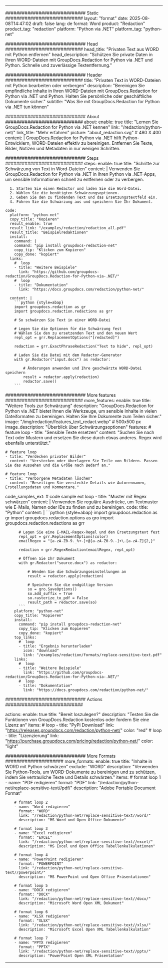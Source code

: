 
---
############################# Static ############################
layout: "format"
date:  2025-08-08T14:47:02
draft: false
lang: de
format: Word
product: "Redaction"
product_tag: "redaction"
platform: "Python via .NET"
platform_tag: "python-net"

############################# Head ############################
head_title: "Privaten Text aus WORD mit Python entfernen"
head_description: "Schützen Sie private Daten in Ihren WORD-Dateien mit GroupDocs.Redaction for Python via .NET und Python. Schnelle und zuverlässige Textentfernung."

############################# Header ############################
title: "Privaten Text in WORD-Dateien mit Python bearbeiten oder verbergen" 
description: "Bereinigen Sie empfindliche Inhalte in Ihren WORD-Dateien mit GroupDocs.Redaction for Python via .NET und Python. Halten Sie persönliche oder geschäftliche Dokumente sicher."
subtitle: "Was Sie mit GroupDocs.Redaction for Python via .NET tun können" 

############################# About ############################
about:
    enable: true
    title: "Lernen Sie GroupDocs.Redaction for Python via .NET kennen"
    link: "/redaction/python-net/"
    link_title: "Mehr erfahren"
    picture: "about_redaction.svg" # 480 X 400
    content: |
       GroupDocs.Redaction for Python via .NET hilft Python-Entwicklern, WORD-Dateien effektiv zu bereinigen. Entfernen Sie Texte, Bilder, Notizen und Metadaten in nur wenigen Schritten.

############################# Steps ############################
steps:
    enable: true
    title: "Schritte zur Schwärzung von Text in Word-Dateien"
    content: |
      Verwenden Sie GroupDocs.Redaction for Python via .NET in Ihren Python via .NET-Apps, um sensible Informationen schnell zu entfernen oder zu verbergen.
      
      1. Starten Sie einen Redactor und laden Sie die Word-Datei.
      2. Wählen Sie die benötigten Schwärzungsoptionen.
      3. Geben Sie den zu findenden Text und das Ersetzungstextfeld ein.
      4. Führen Sie die Schwärzung aus und speichern Sie Ihr Dokument.
   
    code:
      platform: "python-net"
      copy_title: "Kopieren"
      result_enable: true
      result_link: "/examples/redaction/redaction_all.pdf"
      result_title: "Beispielredaktionen"
      install:
        command: |
        command: "pip install groupdocs-redaction-net"
        copy_tip: "Klicken zum Kopieren"
        copy_done: "kopiert"
      links:
        #  loop
        - title: "Weitere Beispiele"
          link: "https://github.com/groupdocs-redaction/GroupDocs.Redaction-for-Python-via-.NET/"
        #  loop
        - title: "Dokumentation"
          link: "https://docs.groupdocs.com/redaction/python-net/"
          
      content: |
        ```python {style=abap}
        import groupdocs.redaction as gr
        import groupdocs.redaction.redactions as grr

        # So schwärzen Sie Text in einer WORD-Datei

        # Legen Sie die Optionen für die Schwärzung fest
        # Wählen Sie den zu ersetzenden Text und den neuen Wert
        repl_opt = grr.ReplacementOptions("[redacted]")
                
        redaction = grr.ExactPhraseRedaction("Text to hide", repl_opt)

        # Laden Sie die Datei mit dem Redactor-Generator
        with gr.Redactor("input.docx") as redactor:

            # Änderungen anwenden und Ihre geschwärzte WORD-Datei speichern
            result = redactor.apply(redaction)
            redactor.save()
        ```            


############################# More features ############################
more_features:
  enable: true
  title: "Weitere Tools zur Schwärzung"
  description: "GroupDocs.Redaction for Python via .NET bietet Ihnen die Werkzeuge, um sensible Inhalte in vielen Dateiformaten zu bereinigen. Halten Sie Ihre Dokumente zum Teilen sicher."
  image: "/img/redaction/features_text_redact.webp" # 500x500 px
  image_description: "Überblick über Schwärzungsoptionen"
  features:
    # feature loop
    - title: "Sensible Texte ersetzen"
      content: "Suchen Sie nach Text oder Mustern und ersetzen Sie diese durch etwas anderes. Regex wird ebenfalls unterstützt."

    # feature loop
    - title: "Verdecken privater Bilder"
      content: "Verstecken oder überlagern Sie Teile von Bildern. Passen Sie das Aussehen und die Größe nach Bedarf an."

    # feature loop
    - title: "Verborgene Metadaten löschen"
      content: "Beseitigen Sie versteckte Details wie Autorennamen, Erstellungsdaten und Kommentare."
      
  code_samples_ext:
    # code sample ext loop
    - title: "Muster mit Regex schwärzen"
      content: |
        Verwenden Sie reguläre Ausdrücke, um Textmuster wie E-Mails, Namen oder IDs zu finden und zu bereinigen.
      code:
        title: "Python"
        content: |
          ```python {style=abap}
          import groupdocs.redaction as gr
          import groupdocs.redaction.options as gro
          import groupdocs.redaction.redactions as grr

          # Legen Sie eine E-MAIL-Regex-Regel und den Ersetzungstext fest
          repl_opt = grr.ReplacementOptions(color)
          emailRegex = "[a-zA-Z0-9._%+-]+@[a-zA-Z0-9.-]+\.[a-zA-Z]{2,}"

          redaction = grr.RegexRedaction(emailRegex, repl_opt)

          # Öffnen Sie Ihr Dokument
          with gr.Redactor("source.docx") as redactor:

              # Wenden Sie die Schwärzungseinstellungen an
              result = redactor.apply(redaction)

              # Speichern Sie die endgültige Version
              so = gro.SaveOptions()
              so.add_suffix = True
              so.rasterize_to_pdf = False
              result_path = redactor.save(so)
          ```
        platform: "python-net"
        copy_title: "Kopieren"
        install:
          command: "pip install groupdocs-redaction-net"
          copy_tip: "Klicken zum Kopieren"
          copy_done: "kopiert"
        top_links:
          #  loop
          - title: "Ergebnis herunterladen"
            icon: "download"
            link: "/examples/redaction/formats/replace-sensitive-text.pdf"
        links:
          #  loop
          - title: "Weitere Beispiele"
            link: "https://github.com/groupdocs-redaction/GroupDocs.Redaction-for-Python-via-.NET/"
          #  loop
          - title: "Dokumentation"
            link: "https://docs.groupdocs.com/redaction/python-net/"


############################# Actions ############################

actions:
  enable: true
  title: "Bereit loszulegen?"
  description: "Testen Sie die Funktionen von GroupDocs.Redaction kostenlos oder fordern Sie eine Lizenz an"
  items:
    #  loop
    - title: "PyPi Download"
      link: "https://releases.groupdocs.com/redaction/python-net/"
      color: "red"
        #  loop
    - title: "Lizenzierung"
      link: "https://purchase.groupdocs.com/pricing/redaction/python-net/"
      color: "light"


############################# More Formats #####################
more_formats:
    enable: true
    title: "Inhalte in WORD mit Python schwärzen"
    exclude: "WORD"
    description: "Verwenden Sie Python-Tools, um WORD-Dokumente zu bereinigen und zu schützen, indem Sie vertrauliche Texte und Details schwärzen."
    items: 
        # format loop 1
        - name: "PDF redigieren"
          format: "PDF"
          link: "/redaction/python-net/replace-sensitive-text//pdf/"
          description: "Adobe Portable Document Format"

        # format loop 2
        - name: "Word redigieren"
          format: "WORD"
          link: "/redaction/python-net/replace-sensitive-text//word/"
          description: "MS Word und Open Office Dokumente"
          
        # format loop 3
        - name: "Excel redigieren"
          format: "EXCEL"
          link: "/redaction/python-net/replace-sensitive-text//excel/"
          description: "MS Excel und Open Office Tabellenkalkulationen"

        # format loop 4
        - name: "PowerPoint redigieren"
          format: "POWERPOINT"
          link: "/redaction/python-net/replace-sensitive-text//powerpoint/"
          description: "MS PowerPoint und Open Office Präsentationen"

        # format loop 5
        - name: "DOCX redigieren"
          format: "DOCX"
          link: "/redaction/python-net/replace-sensitive-text//docx/"
          description: "Microsoft Word Open XML Dokument"
          
        # format loop 6
        - name: "XLSX redigieren"
          format: "XLSX"
          link: "/redaction/python-net/replace-sensitive-text//xlsx/"
          description: "Microsoft Excel Open XML Tabellenkalkulation"
          
        # format loop 7
        - name: "PPTX redigieren"
          format: "PPTX"
          link: "/redaction/python-net/replace-sensitive-text//pptx/"
          description: "PowerPoint Open XML Präsentation"


---